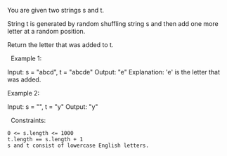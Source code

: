 You are given two strings s and t.

String t is generated by random shuffling string s and then add one more letter at a random position.

Return the letter that was added to t.

 
Example 1:

Input: s = "abcd", t = "abcde"
Output: "e"
Explanation: 'e' is the letter that was added.


Example 2:

Input: s = "", t = "y"
Output: "y"


 
Constraints:


	0 <= s.length <= 1000
	t.length == s.length + 1
	s and t consist of lowercase English letters.

